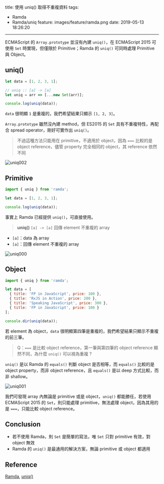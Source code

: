 title: 使用 uniq() 取得不重複資料
tags:
  - Ramda
  - Ramda/uniq
feature: images/feature/ramda.png
date: 2019-05-13 18:26:20
---
ECMAScript 的 `Array.prototype` 並沒有內建 `uniq()`，在 ECMAScript 2015 可使用 `Set` 時實現，但僅限於 Primitive；Ramda 的 `uniq()` 可同時處理 Primitive 與 Object。

<!-- more -->

## uniq()

```javascript
let data = [1, 2, 3, 1];

// uniq :: [a] -> [a]
let uniq = arr => [...new Set(arr)];

console.log(uniq(data));
```

`data` 很明顯 `1` 是重複的，我們希望結果只顯示 `[1, 2, 3]`。

`Array.prototype` 雖然沒內建 method，但 ES2015 的 `Set` 具有不重複特性，再配合 spread operator，剛好可實作出 `uniq()`。

> 不過這種方法只能用在 primitive，不適用於 object，因為 `===` 比較的是 object reference，儘管 property 完全相同的 object，其 reference 依然不同

![uniq002](/images/ramda/uniq/uniq002.png)

## Primitive

```javascript
import { uniq } from 'ramda';

let data = [1, 2, 3, 1];

console.log(uniq(data));
```

事實上 Ramda 已經提供 `uniq()`，可直接使用。

> **uniq()**
> `[a] -> [a]`
> 回傳 element 不重複的 array

* `[a]`：data 為 array
* `[a]`：回傳 element 不重複的 array

![uniq000](/images/ramda/uniq/uniq000.png)

## Object

```javascript
import { uniq } from 'ramda';

let data = [
  { title: 'FP in JavaScript', price: 100 },
  { title: 'RxJS in Action', price: 200 },
  { title: 'Speaking JavaScript', price: 300 },
  { title: 'FP in JavaScript', price: 100 }
];

console.dir(uniq(data));
```

若 element 為 object，`data` 很明顯第四筆是重複的，我們希望結果只顯示不重複的前三筆。

> Q：`===` 是比較 object reference，第一筆與第四筆的 object reference 顯然不同，為什麼 `uniq()` 可以視為重複 ?

`uniq()` 是以 Ramda 的 `equals()` 判斷 object 是否相等，而 `equals()` 比較的是 object property，而非 object reference，且 `equals()` 是以 deep 方式比較，而非 shallow。

![uniq001](/images/ramda/uniq/uniq001.png)

我們可發現 array 內無論是 primitive 或是 object，`uniq()` 都能勝任，若使用 ECMAScript 2015 的 `Set`，則只能處理 primitive，無法處理 object，因為其用的是 `===`，只能比較 object reference。

## Conclusion

* 若不使用 Ramda，則 `Set` 是簡單的寫法，唯 `Set` 只對 primitive 有效，對 object 無效
* Ramda 的 `uniq()` 是最通用的解決方案，無論 primitive 或 object 都適用

## Reference

[Ramda](https://ramdajs.com), [uniq()](https://ramdajs.com/docs/#uniq)